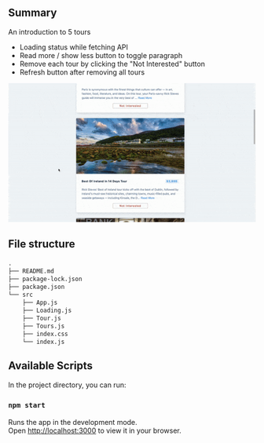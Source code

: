 ## Summary

An introduction to 5 tours 

- Loading status while fetching API
- Read more / show less button to toggle paragraph
- Remove each tour by clicking the "Not Interested" button
- Refresh button after removing all tours

![](./public/react02-tours.gif)

## File structure

```
.
├── README.md
├── package-lock.json
├── package.json
└── src
    ├── App.js
    ├── Loading.js
    ├── Tour.js
    ├── Tours.js
    ├── index.css
    └── index.js
```

## Available Scripts

In the project directory, you can run:

### `npm start`

Runs the app in the development mode.\
Open [http://localhost:3000](http://localhost:3000) to view it in your browser.
